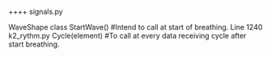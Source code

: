 
++++
signals.py

WaveShape class
	StartWave() 	#Intend to call at start of breathing. Line 1240 k2_rythm.py
	Cycle(element)	#To call at every data receiving cycle after start breathing. 